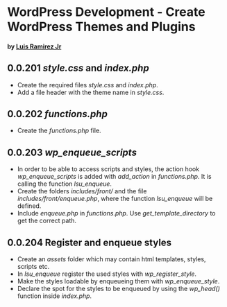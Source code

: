 # WordPress Development - Create WordPress Themes and Plugins
#### by [Luis Ramirez Jr](https://www.udemy.com/wordpress-development-create-wordpress-themes-and-plugins/#/instructor-10964188)

## 0.0.201 *style.css* and *index.php*
* Create the required files *style.css* and *index.php*.
* Add a file header with the theme name in *style.css*.

## 0.0.202 *functions.php*
* Create the *functions.php* file.

## 0.0.203 *wp_enqueue_scripts*
* In order to be able to access scripts and styles, the action hook *wp_enqueue_scripts* is added with *add_action* in *functions.php*. It is calling the function *lsu_enqueue*.
* Create the folders *includes/front/* and the file *includes/front/enqueue.php*, where the function *lsu_enqueue* will be defined.
* Include *enqueue.php* in *functions.php*. Use *get_template_directory* to get the correct path.

## 0.0.204 Register and enqueue styles
* Create an *assets* folder which may contain html templates, styles, scripts etc.
* In *lsu_enqueue* register the used styles with *wp_register_style*.
* Make the styles loadable by enqueueing them with *wp_enqueue_style*.
* Declare the spot for the styles to be enqueued by using the *wp_head()* function inside *index.php*.
